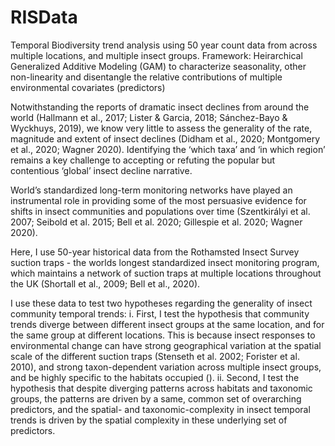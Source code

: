 # RISData
Temporal Biodiversity trend analysis using 50 year count data from across multiple locations, and multiple insect groups. Framework: Heirarchical Generalized Additive Modeling (GAM) to characterize seasonality, other non-linearity and disentangle the relative contributions of multiple environmental covariates (predictors)

Notwithstanding the reports of dramatic insect declines from around the world (Hallmann et al., 2017; Lister & Garcia, 2018; Sánchez-Bayo & Wyckhuys, 2019), we know very little to assess the generality of the rate, magnitude and extent of insect declines (Didham et al., 2020; Montgomery et al., 2020; Wagner 2020). Identifying the ‘which taxa’ and ‘in which region’ remains a key challenge to accepting or refuting the popular but contentious ‘global’ insect decline narrative. 

World’s standardized long-term monitoring networks have played an instrumental role in providing some of the most persuasive evidence for shifts in insect communities and populations over time (Szentkirályi et al. 2007; Seibold et al. 2015; Bell et al. 2020; Gillespie et al. 2020; Wagner 2020). 

Here, I use 50-year historical data from the Rothamsted Insect Survey suction traps - the worlds longest standardized insect monitoring program, which maintains a network of suction traps at multiple locations throughout the UK (Shortall et al., 2009; Bell et al., 2020). 

I use these data to test two hypotheses regarding the generality of insect community temporal trends: 
    i. First, I test the hypothesis that community trends diverge between different insect groups at the same location, and for the same group at different locations. This is because insect responses to environmental change can have strong geographical variation at the spatial scale of the different suction traps (Stenseth et al. 2002; Forister et al. 2010), and strong taxon-dependent variation across multiple insect groups, and be highly specific to the habitats occupied ().
    ii. Second, I test the hypothesis that despite diverging patterns across habitats and taxonomic groups, the patterns are driven by a same, common set of overarching predictors, and the spatial- and taxonomic-complexity in insect temporal trends is driven by the spatial complexity in these underlying set of predictors.

